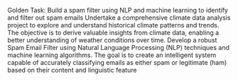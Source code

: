 Golden Task: Build a spam filter using NLP and machine learning to
identify and filter out spam emails
Undertake a comprehensive climate data analysis project to explore and
understand historical climate patterns and trends. The objective is to derive
valuable insights from climate data, enabling a better understanding of weather
conditions over time.
Develop a robust Spam Email Filter using Natural Language Processing (NLP)
techniques and machine learning algorithms. The goal is to create an intelligent
system capable of accurately classifying emails as either spam or legitimate
(ham) based on their content and linguistic feature

